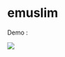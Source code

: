 # emuslim

Demo :

<img src="https://github.com/Jauhariq/emuslim/blob/main/assets/Animation.gif?raw=true"/>
